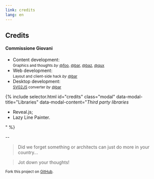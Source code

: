 ```yaml
---
link: credits
lang: en
---
```


## Credits

#### Commissione Giovani

- Content development:<br>
<small>Graphics and thoughts *by*</small>
<small>[@foo](#), [@bar](#), [@baz](#), [@qux](#)</small>
- Web development:<br>
<small>Layout and client-side hack *by*</small>
<small>[@bar](#)</small>
- Desktop development:<br>
<small>[SVG2JS][svg2js] converter *by*</small>
<small>[@bar](#)</small>

{% include selector.html id="credits" class="modal" data-modal-title="Libraries" data-modal-content="<em>Third party libraries</em><ul><li><a>Reveal.js</a>;</li><li><a>Lazy Line Painter</a>.</li></ul>" %}

[svg2js]: #

--

> Did we forget something or architects can just do more in your country...

> Jot down your thoughts!


<small>Fork this project on [GitHub][github].</small>

[github]: https://github.com/i5ar/jekyll-painter/tree/r-key
